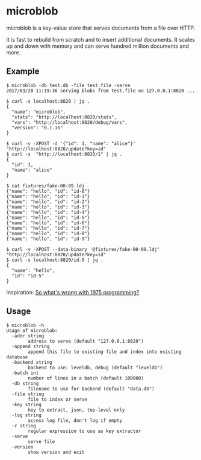 microblob
=========

microblob is a key-value store that serves documents from a file over HTTP.

It is fast to rebuild from scratch and to insert additional documents. It
scales up and down with memory and can serve hundred million documents and
more.

Example
-------

```shell
$ microblob -db test.db -file test.file -serve
2017/03/20 11:19:36 serving blobs from test.file on 127.0.0.1:8820 ...

$ curl -s localhost:8820 | jq .
{
  "name": "microblob",
  "stats": "http://localhost:8820/stats",
  "vars": "http://localhost:8820/debug/vars",
  "version": "0.1.16"
}

$ curl -v -XPOST -d '{"id": 1, "name": "alice"}' "http://localhost:8820/update?key=id"
$ curl -s  "http://localhost:8820/1" | jq .
{
  "id": 1,
  "name": "alice"
}

$ cat fixtures/fake-00-09.ldj
{"name": "hello", "id": "id-0"}
{"name": "hello", "id": "id-1"}
{"name": "hello", "id": "id-2"}
{"name": "hello", "id": "id-3"}
{"name": "hello", "id": "id-4"}
{"name": "hello", "id": "id-5"}
{"name": "hello", "id": "id-6"}
{"name": "hello", "id": "id-7"}
{"name": "hello", "id": "id-8"}
{"name": "hello", "id": "id-9"}

$ curl -v -XPOST --data-binary '@fixtures/fake-00-09.ldj' "http://localhost:8820/update?key=id"
$ curl -s localhost:8820/id-5 | jq .
{
  "name": "hello",
  "id": "id-5"
}
```

Inspiration: [So what's wrong with 1975 programming?](http://varnish-cache.org/docs/trunk/phk/notes.html#so-what-s-wrong-with-1975-programming)

Usage
-----

```shell
$ microblob -h
Usage of microblob:
  -addr string
        address to serve (default "127.0.0.1:8820")
  -append string
        append this file to existing file and index into existing database
  -backend string
        backend to use: leveldb, debug (default "leveldb")
  -batch int
        number of lines in a batch (default 100000)
  -db string
        filename to use for backend (default "data.db")
  -file string
        file to index or serve
  -key string
        key to extract, json, top-level only
  -log string
        access log file, don't log if empty
  -r string
        regular expression to use as key extractor
  -serve
        serve file
  -version
        show version and exit

```
